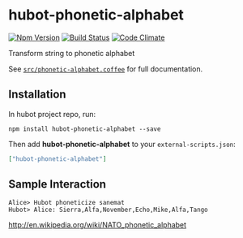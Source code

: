 # hubot-phonetic-alphabet

[![Npm Version](http://img.shields.io/npm/v/hubot-phonetic-alphabet.svg?style=flat)](http://badge.fury.io/js/hubot-phonetic-alphabet)
[![Build Status](http://img.shields.io/travis/sanemat/hubot-phonetic-alphabet/master.svg?style=flat)](https://travis-ci.org/sanemat/hubot-phonetic-alphabet)
[![Code Climate](http://img.shields.io/codeclimate/github/sanemat/hubot-phonetic-alphabet.svg?style=flat)](https://codeclimate.com/github/sanemat/hubot-phonetic-alphabet)

Transform string to phonetic alphabet

See [`src/phonetic-alphabet.coffee`](src/phonetic-alphabet.coffee) for full documentation.

## Installation

In hubot project repo, run:

`npm install hubot-phonetic-alphabet --save`

Then add **hubot-phonetic-alphabet** to your `external-scripts.json`:

```json
["hubot-phonetic-alphabet"]
```

## Sample Interaction

```
Alice> Hubot phoneticize sanemat
Hubot> Alice: Sierra,Alfa,November,Echo,Mike,Alfa,Tango
```

http://en.wikipedia.org/wiki/NATO_phonetic_alphabet

